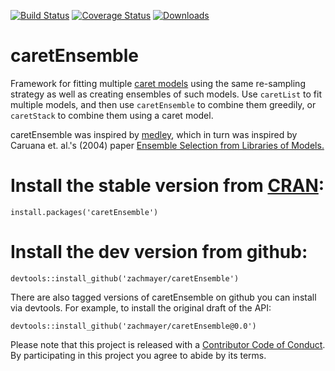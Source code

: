 [![Build Status](https://travis-ci.org/zachmayer/caretEnsemble.png?branch=master)](https://travis-ci.org/zachmayer/caretEnsemble)
[![Coverage Status](https://coveralls.io/repos/zachmayer/caretEnsemble/badge.svg)](https://coveralls.io/r/zachmayer/caretEnsemble)
[![Downloads](http://cranlogs.r-pkg.org/badges/caretEnsemble)](http://cran.rstudio.com/package=caretEnsemble)

# caretEnsemble    
Framework for fitting multiple [caret models](https://github.com/topepo/caret) using the same re-sampling strategy as well as creating ensembles of such models.  Use `caretList` to fit multiple models, and then use `caretEnsemble` to combine them greedily, or `caretStack` to combine them using a caret model. 

caretEnsemble was inspired by [medley](https://github.com/mewo2/medley), which in turn was inspired by Caruana et. al.'s (2004) paper [Ensemble Selection from Libraries of Models.](http://www.cs.cornell.edu/~caruana/ctp/ct.papers/caruana.icml04.icdm06long.pdf)

# Install the stable version from [CRAN](http://cran.r-project.org/web/packages/caretEnsemble/):
```{R}
install.packages('caretEnsemble')
```

# Install the dev version from github:
```{R}
devtools::install_github('zachmayer/caretEnsemble')
```

There are also tagged versions of caretEnsemble on github you can install via devtools.  For example, to install the original draft of the API:
```{R}
devtools::install_github('zachmayer/caretEnsemble@0.0')
```

Please note that this project is released with a [Contributor Code of Conduct](CONDUCT.md). By participating in this project you agree to abide by its terms.
